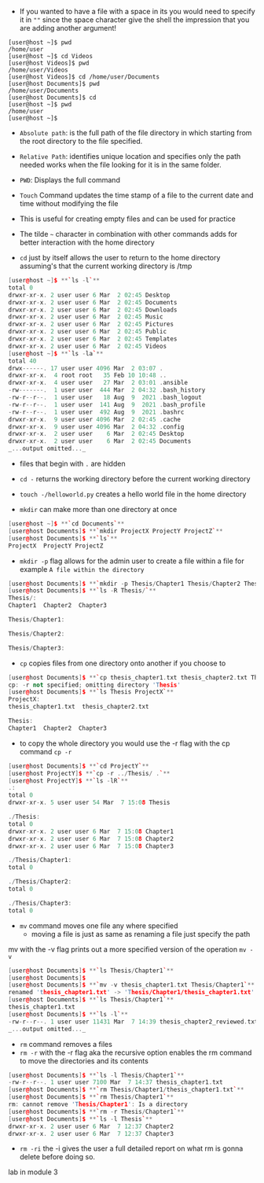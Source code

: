 


- If you wanted to have a file with a space in its you would need to specify it in `""` since the space character give the shell the impression that you are adding another argument!


```Shell-session
[user@host ~]$ pwd
/home/user
[user@host ~]$ cd Videos
[user@host Videos]$ pwd
/home/user/Videos
[user@host Videos]$ cd /home/user/Documents
[user@host Documents]$ pwd
/home/user/Documents
[user@host Documents]$ cd
[user@host ~]$ pwd
/home/user
[user@host ~]$
```

- `Absolute path`: is the full path of the file directory in which starting from the root directory to the file specified. 

- `Relative Path`: identifies unique location and specifies only the path needed works when the file looking for it is in the same folder. 

- `PWD`: Displays the full command

- `Touch` Command updates the time stamp of a file to the current date and time without modifying the file
- This is useful for creating empty files and can be used for practice 
- The tilde `~` character in combination with other commands adds for better interaction with the home directory 
- `cd` just by itself allows the user to return to the home  directory assuming's that the current working directory is /tmp

```C++
[user@host ~]$ **`ls -l`**
total 0
drwxr-xr-x. 2 user user 6 Mar  2 02:45 Desktop
drwxr-xr-x. 2 user user 6 Mar  2 02:45 Documents
drwxr-xr-x. 2 user user 6 Mar  2 02:45 Downloads
drwxr-xr-x. 2 user user 6 Mar  2 02:45 Music
drwxr-xr-x. 2 user user 6 Mar  2 02:45 Pictures
drwxr-xr-x. 2 user user 6 Mar  2 02:45 Public
drwxr-xr-x. 2 user user 6 Mar  2 02:45 Templates
drwxr-xr-x. 2 user user 6 Mar  2 02:45 Videos
[user@host ~]$ **`ls -la`**
total 40
drwx------. 17 user user 4096 Mar  2 03:07 .
drwxr-xr-x.  4 root root   35 Feb 10 10:48 ..
drwxr-xr-x.  4 user user   27 Mar  2 03:01 .ansible
-rw-------.  1 user user  444 Mar  2 04:32 .bash_history
-rw-r--r--.  1 user user   18 Aug  9  2021 .bash_logout
-rw-r--r--.  1 user user  141 Aug  9  2021 .bash_profile
-rw-r--r--.  1 user user  492 Aug  9  2021 .bashrc
drwxr-xr-x.  9 user user 4096 Mar  2 02:45 .cache
drwxr-xr-x.  9 user user 4096 Mar  2 04:32 .config
drwxr-xr-x.  2 user user    6 Mar  2 02:45 Desktop
drwxr-xr-x.  2 user user    6 Mar  2 02:45 Documents
_...output omitted..._
```
- files that begin with `.` are hidden 

- `cd -` returns the working directory before the current working directory
- `touch -/helloworld.py` creates a hello world file in the home directory
- `mkdir` can make more than one directory at once 

```C++
[user@host ~]$ **`cd Documents`**
[user@host Documents]$ **`mkdir ProjectX ProjectY ProjectZ`**
[user@host Documents]$ **`ls`**
ProjectX  ProjectY ProjectZ
```


- `mkdir -p` flag allows for the admin user to create a file within a file for example `A file within the directory`
``` C++
[user@host Documents]$ **`mkdir -p Thesis/Chapter1 Thesis/Chapter2 Thesis/Chapter3`**
[user@host Documents]$ **`ls -R Thesis/`**
Thesis/:
Chapter1  Chapter2  Chapter3

Thesis/Chapter1:

Thesis/Chapter2:

Thesis/Chapter3:
```

- `cp` copies files from one directory onto another if you choose to
```C++
[user@host Documents]$ **`cp thesis_chapter1.txt thesis_chapter2.txt Thesis ProjectX`**
cp: -r not specified; omitting directory 'Thesis'
[user@host Documents]$ **`ls Thesis ProjectX`**
ProjectX:
thesis_chapter1.txt  thesis_chapter2.txt

Thesis:
Chapter1  Chapter2  Chapter3
```

- to copy the whole directory you would use the -r flag with the cp command `cp -r`

```C++
[user@host Documents]$ **`cd ProjectY`**
[user@host ProjectY]$ **`cp -r ../Thesis/ .`**
[user@host ProjectY]$ **`ls -lR`**
.:
total 0
drwxr-xr-x. 5 user user 54 Mar  7 15:08 Thesis

./Thesis:
total 0
drwxr-xr-x. 2 user user 6 Mar  7 15:08 Chapter1
drwxr-xr-x. 2 user user 6 Mar  7 15:08 Chapter2
drwxr-xr-x. 2 user user 6 Mar  7 15:08 Chapter3

./Thesis/Chapter1:
total 0

./Thesis/Chapter2:
total 0

./Thesis/Chapter3:
total 0
```

- `mv` command moves one file any where specified 
	-  moving a file is just as same as renaming a file
just specify the path

mv with the -v  flag prints out a more specified version of the operation `mv -v`

```C++
[user@host Documents]$ **`ls Thesis/Chapter1`**
[user@host Documents]$
[user@host Documents]$ **`mv -v thesis_chapter1.txt Thesis/Chapter1`**
renamed 'thesis_chapter1.txt' -> 'Thesis/Chapter1/thesis_chapter1.txt'
[user@host Documents]$ **`ls Thesis/Chapter1`**
thesis_chapter1.txt
[user@host Documents]$ **`ls -l`**
-rw-r--r--. 1 user user 11431 Mar  7 14:39 thesis_chapter2_reviewed.txt
_...output omitted..._
```

- `rm` command removes a files 
- `rm -r` with the -r flag aka the recursive option enables the rm command to move the directories and its contents

```C++
[user@host Documents]$ **`ls -l Thesis/Chapter1`**
-rw-r--r--. 1 user user 7100 Mar  7 14:37 thesis_chapter1.txt
[user@host Documents]$ **`rm Thesis/Chapter1/thesis_chapter1.txt`**
[user@host Documents]$ **`rm Thesis/Chapter1`**
rm: cannot remove 'Thesis/Chapter1': Is a directory
[user@host Documents]$ **`rm -r Thesis/Chapter1`**
[user@host Documents]$ **`ls -l Thesis`**
drwxr-xr-x. 2 user user 6 Mar  7 12:37 Chapter2
drwxr-xr-x. 2 user user 6 Mar  7 12:37 Chapter3
```

- `rm -ri` the -i gives the user a full detailed report on what rm is gonna delete before doing so. 

lab in module 3 

